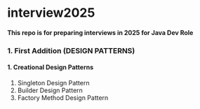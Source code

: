 # interview2025
#### This repo is for preparing interviews in 2025 for Java Dev Role

### 1. First Addition (DESIGN PATTERNS)
####    1. Creational Design Patterns
1.  Singleton Design Pattern
2.  Builder Design Pattern
3.  Factory Method Design Pattern